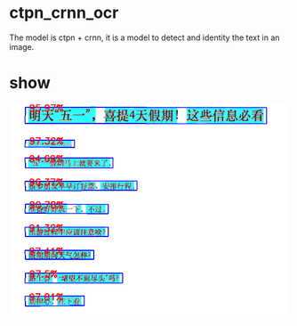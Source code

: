 # ctpn_crnn_ocr
The model is ctpn + crnn, it is a model to detect and identity the text in an image.
# show
![Image text](https://github.com/VincentMy/ctpn_crnn_ocr/blob/master/test_result/test_images/t1.png)
